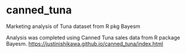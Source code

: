 # canned_tuna
Marketing analysis of Tuna dataset from R pkg Bayesm

Analysis was completed using Canned Tuna sales data from R package Bayesm.
https://justinishikawa.github.io/canned_tuna/index.html


